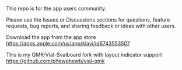 This repo is for the app users community.

Please use the Issues or Discussions sections for questions, feature requests, bug reports, and sharing feedback or ideas with other users.

Download the app from the app store https://apps.apple.com/us/app/klayi/id6743553507

This is my QMK-Vial-Svalboard fork with layout indicator support https://github.com/phewphewb/vial-qmk
